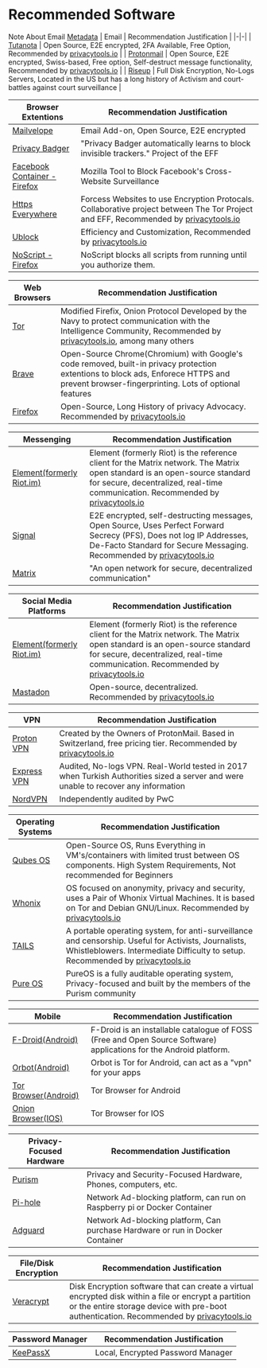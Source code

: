 # Recommended Software
Note About Email [Metadata](https://www.privacytools.io/providers/email/#metadata)
| Email | Recommendation Justification |
|-|-|
| [Tutanota](https://tutanota.com/) | Open Source, E2E encrypted, 2FA Available, Free Option, Recommended by [privacytools.io](https://www.privacytools.io/providers/email/#email) |
| [Protonmail](https://protonmail.com/) | Open Source, E2E encrypted, Swiss-based, Free option, Self-destruct message functionality, Recommended by [privacytools.io](https://www.privacytools.io/providers/email/#email) |
| [Riseup](https://riseup.net/en) | Full Disk Encryption, No-Logs Servers, Located in the US but has a long history of Activism and court-battles against court surveillance | 

| Browser Extentions | Recommendation Justification |
|-|-|
| [Mailvelope](https://www.mailvelope.com/en/) | Email Add-on, Open Source, E2E encrypted |
| [Privacy Badger](https://privacybadger.org/) | "Privacy Badger automatically learns to block invisible trackers." Project of the EFF |
| [Facebook Container - Firefox](https://addons.mozilla.org/en-US/firefox/addon/facebook-container/) | Mozilla Tool to Block Facebook's Cross-Website Surveillance |
| [Https Everywhere](https://www.eff.org/https-everywhere) | Forcess Websites to use Encryption Protocals. Collaborative project between The Tor Project and EFF, Recommended by [privacytools.io](https://www.privacytools.io/browsers/#addons) |
| [Ublock](https://ublock.org/) | Efficiency and Customization, Recommended by [privacytools.io](https://www.privacytools.io/browsers/#addons) |
| [NoScript - Firefox](https://addons.mozilla.org/en-US/firefox/addon/noscript/) | NoScript blocks all scripts from running until you authorize them. |

| Web Browsers | Recommendation Justification |
|-|-|
| [Tor](https://www.torproject.org/) | Modified Firefix, Onion Protocol Developed by the Navy to protect communication with the Intelligence Community, Recommended by [privacytools.io](https://www.privacytools.io/browsers/#browser), among many others |
| [Brave](https://brave.com/) | Open-Source Chrome(Chromium) with Google's code removed, built-in privacy protection extentions to block ads, Enforece HTTPS and prevent browser-fingerprinting. Lots of optional features |
| [Firefox](https://www.mozilla.org/en-US/firefox/) | Open-Source, Long History of privacy Advocacy. Recommended by [privacytools.io](https://www.privacytools.io/browsers/#browser) |

| Messenging| Recommendation Justification |
|-|-|
| [Element(formerly Riot.im)](https://element.io/) | Element (formerly Riot) is the reference client for the Matrix network. The Matrix open standard is an open-source standard for secure, decentralized, real-time communication. Recommended by [privacytools.io](https://www.privacytools.io/software/real-time-communication/#federated) |
| [Signal](https://www.signal.org/) | E2E encrypted, self-destructing messages, Open Source, Uses Perfect Forward Secrecy (PFS), Does not log IP Addresses, De-Facto Standard for Secure Messaging. Recommended by [privacytools.io](https://www.privacytools.io/software/real-time-communication/#federated) |
| [Matrix](https://matrix.org/) | "An open network for secure, decentralized communication" |

| Social Media Platforms | Recommendation Justification |
|-|-|
| [Element(formerly Riot.im)](https://element.io/) | Element (formerly Riot) is the reference client for the Matrix network. The Matrix open standard is an open-source standard for secure, decentralized, real-time communication. Recommended by [privacytools.io](https://www.privacytools.io/software/real-time-communication/#federated) |
| [Mastadon](https://joinmastodon.org/) | Open-source, decentralized. Recommended by [privacytools.io](https://www.privacytools.io/providers/social-networks/#social)  |

| VPN | Recommendation Justification |
|-|-| 
| [Proton VPN](https://protonvpn.com/) | Created by the Owners of ProtonMail. Based in Switzerland, free pricing tier. Recommended by [privacytools.io](https://www.privacytools.io/providers/vpn/#vpn) |
| [Express VPN](https://www.expressvpn.com/) | Audited, No-logs VPN. Real-World tested in 2017 when Turkish Authorities sized a server and were unable to recover any information |
| [NordVPN](https://nordvpn.com/) | Independently audited by PwC |

| Operating Systems | Recommendation Justification |
|-|-|
| [Qubes OS](https://www.qubes-os.org/) | Open-Source OS, Runs Everything in VM's/containers with limited trust between  OS components. High System Requirements, Not recommended for Beginners |
| [Whonix](https://www.whonix.org/) | OS focused on anonymity, privacy and security, uses a Pair of Whonix Virtual Machines. It is based on Tor and Debian GNU/Linux. Recommended by [privacytools.io](https://www.privacytools.io/operating-systems/#tor_os) |
| [TAILS](https://tails.boum.org/) | A portable operating system, for anti-surveillance and censorship. Useful for Activists, Journalists, Whistleblowers. Intermediate Difficulty to setup. Recommended by [privacytools.io](https://www.privacytools.io/operating-systems/#tor_os) |
| [Pure OS](https://pureos.net/) | PureOS is a fully auditable operating system, Privacy-focused and built by the members of the Purism community |

| Mobile | Recommendation Justification |
|-|-|
| [F-Droid(Android)](https://f-droid.org/) | F-Droid is an installable catalogue of FOSS (Free and Open Source Software) applications for the Android platform. |
| [Orbot(Android)](https://play.google.com/store/apps/details?id=org.torproject.android&hl=en_US) | Orbot is Tor for Android, can act as a "vpn" for your apps |
| [Tor Browser(Android)](https://play.google.com/store/apps/details?id=org.torproject.torbrowser) | Tor Browser for Android |
| [Onion Browser(IOS)](https://apps.apple.com/us/app/onion-browser-secure-anonymous-web-with-tor/id519296448) | Tor Browser for IOS |

| Privacy-Focused Hardware | Recommendation Justification |
|-|-|
| [Purism](https://puri.sm/) | Privacy and Security-Focused Hardware, Phones, computers, etc. |
| [Pi-hole](https://pi-hole.net/) | Network Ad-blocking platform, can run on Raspberry pi or Docker Container |
| [Adguard](https://adguard.com/en/welcome.html) | Network Ad-blocking platform, Can purchase Hardware or run in Docker Container |

| File/Disk Encryption | Recommendation Justification |
|-|-|
| [Veracrypt](https://www.veracrypt.fr/en/Home.html) | Disk Encryption software that can create a virtual encrypted disk within a file or encrypt a partition or the entire storage device with pre-boot authentication. Recommended by [privacytools.io](https://www.privacytools.io/software/encryption-tools/#encrypt) |

| Password Manager | Recommendation Justification |
|-|-|
| [KeePassX](https://www.keepassx.org/) | Local, Encrypted Password Manager |
